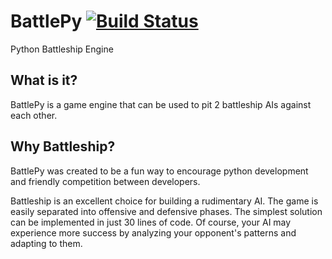 # BattlePy [![Build Status](https://travis-ci.org/kyokley/BattlePy.svg?branch=master)](https://travis-ci.org/kyokley/BattlePy)
Python Battleship Engine

## What is it?
BattlePy is a game engine that can be used to pit 2 battleship AIs against each other.

## Why Battleship?
BattlePy was created to be a fun way to encourage python development and friendly competition between developers.

Battleship is an excellent choice for building a rudimentary AI. The game is easily separated into offensive and defensive phases. The simplest solution can be implemented in just 30 lines of code. Of course, your AI may experience more success by analyzing your opponent's patterns and adapting to them.
